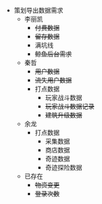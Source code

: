 - 策划导出数据需求
	- 李丽凯
		- <s>付费数据</s>
		- <s>留存数据</s>
		- 满坑线
		- <s>鲸鱼后台需求</s>
	- 秦哲
		- <s>用户数据</s>
		- <s>流失用户数据</s>
		- 打点数据
			- 玩家战斗数据
			- <s>玩家战斗数据记录</s>
			- <s>建筑升级数据</s>
	- 余龙
		- 打点数据
			- 采集数据
			- 商店数据
			- 奇迹数据
			- 奇迹探险数据
	- 已存在
		- <s>物资变更</s>
		- <s>登录次数</s>